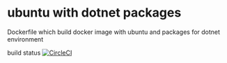 # ubuntu with dotnet packages
Dockerfile which build docker image with ubuntu and packages for dotnet environment

build status [![CircleCI](https://circleci.com/gh/denis-goncharenko/ubuntu-with-dotnet-packages.svg?style=svg)](https://circleci.com/gh/denis-goncharenko/ubuntu-with-dotnet-packages)
